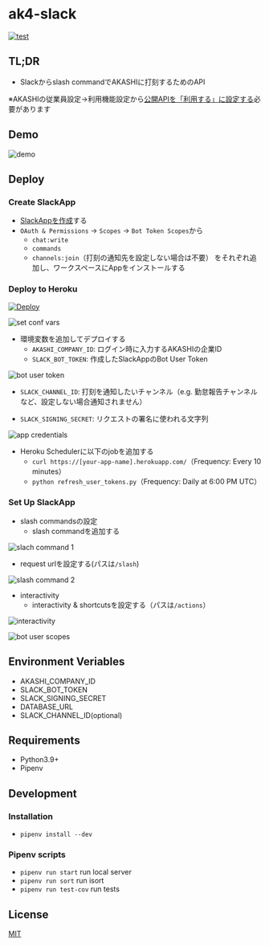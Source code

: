 ak4-slack
====
[![test](https://github.com/tfuji384/akashi-slack/actions/workflows/test.yml/badge.svg)](https://github.com/tfuji384/akashi-slack/actions/workflows/test.yml)

## TL;DR

- Slackからslash commandでAKASHIに打刻するためのAPI

※AKASHIの従業員設定->利用機能設定から[公開APIを「利用する」に設定する](https://akashi.zendesk.com/hc/ja/articles/115004379053-%E5%BE%93%E6%A5%AD%E5%93%A1%E8%A8%AD%E5%AE%9A#change)必要があります

## Demo

![demo](statics/demo.gif)

## Deploy

### Create SlackApp

- [SlackAppを作成](https://api.slack.com/apps)する
- `OAuth & Permissions` -> `Scopes` -> `Bot Token Scopes`から
  - `chat:write`
  - `commands`
  - `channels:join`（打刻の通知先を設定しない場合は不要）
  をそれぞれ追加し、ワークスペースにAppをインストールする
### Deploy to Heroku

[![Deploy](https://www.herokucdn.com/deploy/button.svg)](https://heroku.com/deploy)

![set conf vars](statics/conf_vars.png)

- 環境変数を追加してデプロイする
  - `AKASHI_COMPANY_ID`: ログイン時に入力するAKASHIの企業ID
  - `SLACK_BOT_TOKEN`: 作成したSlackAppのBot User Token

![bot user token](statics/token.png)

  - `SLACK_CHANNEL_ID`: 打刻を通知したいチャンネル（e.g. 勤怠報告チャンネルなど、設定しない場合通知されません）

  - `SLACK_SIGNING_SECRET`: リクエストの署名に使われる文字列

![app credentials](statics/app_credentials.png)


- Heroku Schedulerに以下のjobを追加する
  - `curl https://[your-app-name].herokuapp.com/`（Frequency: Every 10 minutes）
  - `python refresh_user_tokens.py`（Frequency: Daily at 6:00 PM UTC）

### Set Up SlackApp

- slash commandsの設定
  - slash commandを追加する

![slach command 1](statics/slash_commands_1.png)

  - request urlを設定する(パスは`/slash`)

![slash command 2](statics/slash_commands_2.png)

- interactivity
  - interactivity & shortcutsを設定する（パスは`/actions`）

![interactivity](statics/interactivity.png)

![bot user scopes](statics/bot_user_scopes.png)

## Environment Veriables

- AKASHI_COMPANY_ID
- SLACK_BOT_TOKEN
- SLACK_SIGNING_SECRET
- DATABASE_URL
- SLACK_CHANNEL_ID(optional)

## Requirements

- Python3.9+
- Pipenv

## Development

### Installation

- `pipenv install --dev`

### Pipenv scripts

- `pipenv run start`
  run local server
- `pipenv run sort`
  run isort
- `pipenv run test-cov`
  run tests

## License

[MIT](LICENSE)
